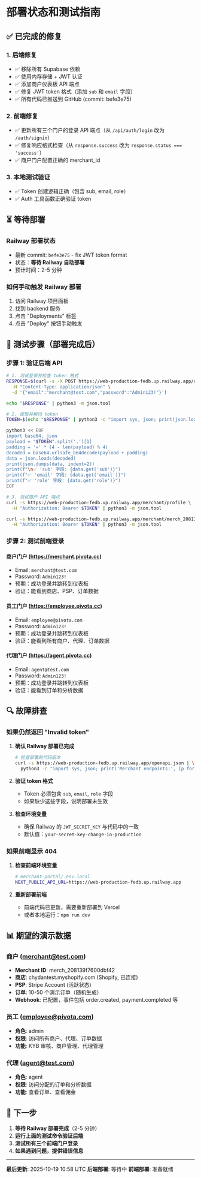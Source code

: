 # 部署状态和测试指南

## ✅ 已完成的修复

### 1. 后端修复
- ✅ 移除所有 Supabase 依赖
- ✅ 使用内存存储 + JWT 认证
- ✅ 添加商户仪表板 API 端点
- ✅ 修复 JWT token 格式（添加 `sub` 和 `email` 字段）
- ✅ 所有代码已推送到 GitHub (commit: befe3e75)

### 2. 前端修复  
- ✅ 更新所有三个门户的登录 API 端点（从 `/api/auth/login` 改为 `/auth/signin`）
- ✅ 修复响应格式检查（从 `response.success` 改为 `response.status === 'success'`）
- ✅ 商户门户配置正确的 merchant_id

### 3. 本地测试验证
- ✅ Token 创建逻辑正确（包含 sub, email, role）
- ✅ Auth 工具函数正确验证 token

## ⏳ 等待部署

### Railway 部署状态
- 最新 commit: `befe3e75` - fix JWT token format
- 状态：**等待 Railway 自动部署**
- 预计时间：2-5 分钟

### 如何手动触发 Railway 部署
1. 访问 Railway 项目面板
2. 找到 backend 服务
3. 点击 "Deployments" 标签
4. 点击 "Deploy" 按钮手动触发

## 🧪 测试步骤（部署完成后）

### 步骤 1: 验证后端 API

```bash
# 1. 测试登录并检查 token 格式
RESPONSE=$(curl -s -X POST https://web-production-fedb.up.railway.app/auth/signin \
  -H "Content-Type: application/json" \
  -d '{"email":"merchant@test.com","password":"Admin123!"}')

echo "$RESPONSE" | python3 -m json.tool

# 2. 提取并解码 token
TOKEN=$(echo "$RESPONSE" | python3 -c "import sys, json; print(json.load(sys.stdin).get('token',''))")

python3 << EOF
import base64, json
payload = "$TOKEN".split('.')[1]
padding = '=' * (4 - len(payload) % 4)
decoded = base64.urlsafe_b64decode(payload + padding)
data = json.loads(decoded)
print(json.dumps(data, indent=2))
print(f"\n✅ 'sub' 字段: {data.get('sub')}")
print(f"✅ 'email' 字段: {data.get('email')}")
print(f"✅ 'role' 字段: {data.get('role')}")
EOF

# 3. 测试商户 API 端点
curl -s https://web-production-fedb.up.railway.app/merchant/profile \
  -H "Authorization: Bearer $TOKEN" | python3 -m json.tool

curl -s https://web-production-fedb.up.railway.app/merchant/merch_208139f7600dbf42/integrations \
  -H "Authorization: Bearer $TOKEN" | python3 -m json.tool
```

### 步骤 2: 测试前端登录

#### 商户门户 (https://merchant.pivota.cc)
- Email: `merchant@test.com`
- Password: `Admin123!`
- 预期：成功登录并跳转到仪表板
- 验证：能看到商店、PSP、订单数据

#### 员工门户 (https://employee.pivota.cc)
- Email: `employee@pivota.com`
- Password: `Admin123!`
- 预期：成功登录并跳转到仪表板
- 验证：能看到所有商户、代理、订单数据

#### 代理门户 (https://agent.pivota.cc)
- Email: `agent@test.com`
- Password: `Admin123!`
- 预期：成功登录并跳转到仪表板
- 验证：能看到订单和分析数据

## 🔍 故障排查

### 如果仍然返回 "Invalid token"

1. **确认 Railway 部署已完成**
   ```bash
   # 检查部署的代码版本
   curl -s https://web-production-fedb.up.railway.app/openapi.json | \
     python3 -c "import sys, json; print('Merchant endpoints:', [p for p in json.load(sys.stdin).get('paths',{}).keys() if 'merchant/profile' in p])"
   ```

2. **验证 token 格式**
   - Token 必须包含 `sub`, `email`, `role` 字段
   - 如果缺少这些字段，说明部署未生效

3. **检查环境变量**
   - 确保 Railway 的 `JWT_SECRET_KEY` 与代码中的一致
   - 默认值：`your-secret-key-change-in-production`

### 如果前端显示 404

1. **检查前端环境变量**
   ```bash
   # merchant-portal/.env.local
   NEXT_PUBLIC_API_URL=https://web-production-fedb.up.railway.app
   ```

2. **重新部署前端**
   - 前端代码已更新，需要重新部署到 Vercel
   - 或者本地运行：`npm run dev`

## 📊 期望的演示数据

### 商户 (merchant@test.com)
- **Merchant ID**: merch_208139f7600dbf42
- **商店**: chydantest.myshopify.com (Shopify, 已连接)
- **PSP**: Stripe Account (活跃状态)
- **订单**: 10-50 个演示订单（随机生成）
- **Webhook**: 已配置，事件包括 order.created, payment.completed 等

### 员工 (employee@pivota.com)
- **角色**: admin
- **权限**: 访问所有商户、代理、订单数据
- **功能**: KYB 审核、商户管理、代理管理

### 代理 (agent@test.com)
- **角色**: agent
- **权限**: 访问分配的订单和分析数据
- **功能**: 查看订单、查看佣金

## 🚀 下一步

1. **等待 Railway 部署完成**（2-5 分钟）
2. **运行上面的测试命令验证后端**
3. **测试所有三个前端门户登录**
4. **如果遇到问题，提供错误信息**

---

**最后更新**: 2025-10-19 10:58 UTC
**后端部署**: 等待中
**前端部署**: 准备就绪
